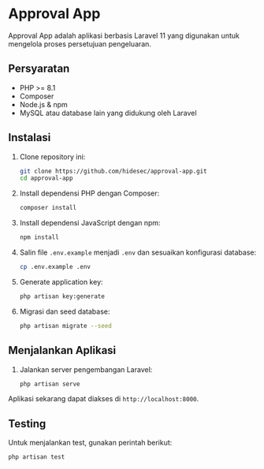 # Approval App

Approval App adalah aplikasi berbasis Laravel 11 yang digunakan untuk mengelola proses persetujuan pengeluaran.

## Persyaratan

- PHP >= 8.1
- Composer
- Node.js & npm
- MySQL atau database lain yang didukung oleh Laravel

## Instalasi

1. Clone repository ini:

    ```bash
    git clone https://github.com/hidesec/approval-app.git
    cd approval-app
    ```

2. Install dependensi PHP dengan Composer:

    ```bash
    composer install
    ```

3. Install dependensi JavaScript dengan npm:

    ```bash
    npm install
    ```

4. Salin file `.env.example` menjadi `.env` dan sesuaikan konfigurasi database:

    ```bash
    cp .env.example .env
    ```

5. Generate application key:

    ```bash
    php artisan key:generate
    ```

6. Migrasi dan seed database:

    ```bash
    php artisan migrate --seed
    ```

## Menjalankan Aplikasi

1. Jalankan server pengembangan Laravel:

    ```bash
    php artisan serve
    ```

Aplikasi sekarang dapat diakses di `http://localhost:8000`.

## Testing

Untuk menjalankan test, gunakan perintah berikut:

```bash
php artisan test
